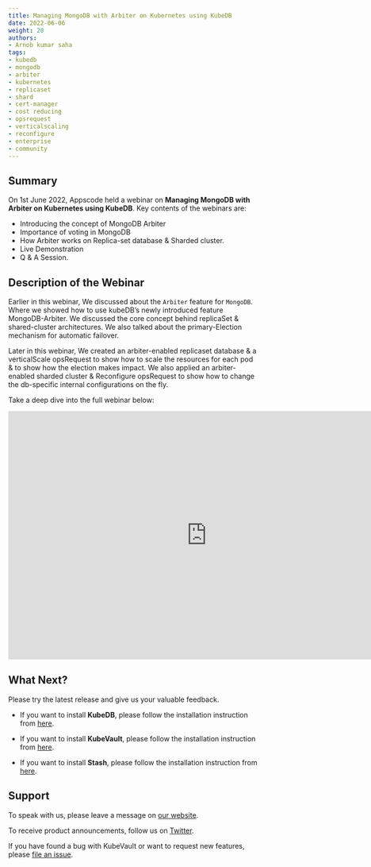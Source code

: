 ```yaml
---
title: Managing MongoDB with Arbiter on Kubernetes using KubeDB
date: 2022-06-06
weight: 20
authors:
- Arnob kumar saha
tags:
- kubedb
- mongodb
- arbiter
- kubernetes
- replicaset
- shard
- cert-manager
- cost reducing
- opsrequest
- verticalscaling
- reconfigure
- enterprise
- community
---
```


## Summary

On 1st June 2022, Appscode held a webinar on **Managing MongoDB with Arbiter on Kubernetes using KubeDB**. Key contents of the webinars are:
- Introducing the concept of MongoDB Arbiter
- Importance of voting in MongoDB
- How Arbiter works on Replica-set database & Sharded cluster.
- Live Demonstration
- Q & A Session.



## Description of the Webinar

Earlier in this webinar, We discussed about the `Arbiter` feature for `MongoDB`. Where we showed how to use kubeDB’s newly introduced feature MongoDB-Arbiter. 
We discussed the core concept behind replicaSet & shared-cluster architectures. We also talked about the primary-Election mechanism for automatic failover.


Later in this webinar, We created an arbiter-enabled replicaset database & a verticalScale opsRequest to show how to scale the resources for each pod & to show how the election makes impact.
We also applied an arbiter-enabled sharded cluster & Reconfigure opsRequest to show how to change the db-specific internal configurations on the fly.



Take a deep dive into the full webinar below:

<iframe width="800" height="500" src="https://www.youtube.com/embed/XOqR5GJ2mM4" title="YouTube video player" frameborder="0" allow="accelerometer; autoplay; clipboard-write; encrypted-media; gyroscope; picture-in-picture" allowfullscreen></iframe>

## What Next?

Please try the latest release and give us your valuable feedback.

* If you want to install **KubeDB**, please follow the installation instruction from [here](https://kubedb.com/docs/v2021.12.21/welcome/).

* If you want to install **KubeVault**, please follow the installation instruction from [here](https://kubevault.com/docs/v2022.01.11/setup/).

* If you want to install **Stash**, please follow the installation instruction from [here](https://stash.run/docs/v2021.11.24/setup/).



## Support

To speak with us, please leave a message on [our website](https://appscode.com/contact/).

To receive product announcements, follow us on [Twitter](https://twitter.com/KubeVault).

If you have found a bug with KubeVault or want to request new features, please [file an issue](https://github.com/kubevault/project/issues/new).
